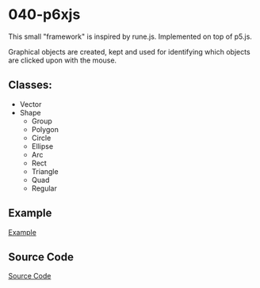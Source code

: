 # 040-p6xjs

This small "framework" is inspired by rune.js.
Implemented on top of p5.js.

Graphical objects are created, kept and used for identifying which objects are clicked upon with the mouse.

## Classes:
* Vector
* Shape
  * Group
  * Polygon 
  * Circle
  * Ellipse
  * Arc
  * Rect
  * Triangle
  * Quad
  * Regular

## Example
[Example](https://christernilsson.github.io/Lab/2018/040-p6xjs/index.html)

## Source Code
[Source Code](https://github.com/ChristerNilsson/Lab/tree/master/2018/040-p6xjs)
